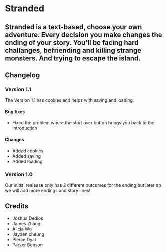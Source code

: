 # Stranded
## Stranded is a text-based, choose your own adventure. Every decision you make changes the ending of your story. You'll be facing hard challanges, befriending and killing strange monsters. And trying to escape the island.

<!--
## FAQs

### Insert question here?
Insert answer here.

### Insert question here?
Insert answer here.
-->
## Changelog

### Version 1.1
The Version 1.1 has cookies and helps with saving and loading. 

#### Bug fixes
 * Fixed the problem where the start over button brings you back to the introduction

#### Changes
 * Added cookies
 * Added saving
 * Added loading

### Version 1.0
Our initial realease only has 2 different outcomes for the ending,but later on we will add more endings and story lines!

## Credits
* Joshua Dedios
* James Zhang
* Alicia Wu
* Jayden cheung
* Pierce Dyal
* Parker Benson
